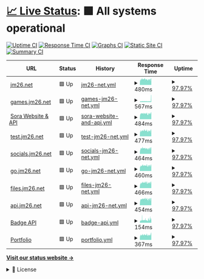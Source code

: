 # [📈 Live Status](https://status.web1337.net): <!--live status--> **🟩 All systems operational**

[![Uptime CI](https://github.com/JMcrafter26/status/workflows/Uptime%20CI/badge.svg)](https://github.com/JMcrafter26/status/actions?query=workflow%3A%22Uptime+CI%22)
[![Response Time CI](https://github.com/JMcrafter26/status/workflows/Response%20Time%20CI/badge.svg)](https://github.com/JMcrafter26/status/actions?query=workflow%3A%22Response+Time+CI%22)
[![Graphs CI](https://github.com/JMcrafter26/status/workflows/Graphs%20CI/badge.svg)](https://github.com/JMcrafter26/status/actions?query=workflow%3A%22Graphs+CI%22)
[![Static Site CI](https://github.com/JMcrafter26/status/workflows/Static%20Site%20CI/badge.svg)](https://github.com/JMcrafter26/status/actions?query=workflow%3A%22Static+Site+CI%22)
[![Summary CI](https://github.com/JMcrafter26/status/workflows/Summary%20CI/badge.svg)](https://github.com/JMcrafter26/status/actions?query=workflow%3A%22Summary+CI%22)

<!--start: status pages-->
<!-- This summary is generated by Upptime (https://github.com/upptime/upptime) -->
<!-- Do not edit this manually, your changes will be overwritten -->
<!-- prettier-ignore -->
| URL | Status | History | Response Time | Uptime |
| --- | ------ | ------- | ------------- | ------ |
| <img alt="" src="https://icons.duckduckgo.com/ip3/jm26.net.ico" height="13"> [jm26.net](https://jm26.net/status.txt) | 🟩 Up | [jm26-net.yml](https://github.com/JMcrafter26/status/commits/HEAD/history/jm26-net.yml) | <details><summary><img alt="Response time graph" src="./graphs/jm26-net/response-time-week.png" height="20"> 480ms</summary><br><a href="https://JMcrafter26.github.io/status/history/jm26-net"><img alt="Response time 521" src="https://img.shields.io/endpoint?url=https%3A%2F%2Fraw.githubusercontent.com%2FJMcrafter26%2Fstatus%2FHEAD%2Fapi%2Fjm26-net%2Fresponse-time.json"></a><br><a href="https://JMcrafter26.github.io/status/history/jm26-net"><img alt="24-hour response time 474" src="https://img.shields.io/endpoint?url=https%3A%2F%2Fraw.githubusercontent.com%2FJMcrafter26%2Fstatus%2FHEAD%2Fapi%2Fjm26-net%2Fresponse-time-day.json"></a><br><a href="https://JMcrafter26.github.io/status/history/jm26-net"><img alt="7-day response time 480" src="https://img.shields.io/endpoint?url=https%3A%2F%2Fraw.githubusercontent.com%2FJMcrafter26%2Fstatus%2FHEAD%2Fapi%2Fjm26-net%2Fresponse-time-week.json"></a><br><a href="https://JMcrafter26.github.io/status/history/jm26-net"><img alt="30-day response time 480" src="https://img.shields.io/endpoint?url=https%3A%2F%2Fraw.githubusercontent.com%2FJMcrafter26%2Fstatus%2FHEAD%2Fapi%2Fjm26-net%2Fresponse-time-month.json"></a><br><a href="https://JMcrafter26.github.io/status/history/jm26-net"><img alt="1-year response time 530" src="https://img.shields.io/endpoint?url=https%3A%2F%2Fraw.githubusercontent.com%2FJMcrafter26%2Fstatus%2FHEAD%2Fapi%2Fjm26-net%2Fresponse-time-year.json"></a></details> | <details><summary><a href="https://JMcrafter26.github.io/status/history/jm26-net">97.97%</a></summary><a href="https://JMcrafter26.github.io/status/history/jm26-net"><img alt="All-time uptime 99.87%" src="https://img.shields.io/endpoint?url=https%3A%2F%2Fraw.githubusercontent.com%2FJMcrafter26%2Fstatus%2FHEAD%2Fapi%2Fjm26-net%2Fuptime.json"></a><br><a href="https://JMcrafter26.github.io/status/history/jm26-net"><img alt="24-hour uptime 94.92%" src="https://img.shields.io/endpoint?url=https%3A%2F%2Fraw.githubusercontent.com%2FJMcrafter26%2Fstatus%2FHEAD%2Fapi%2Fjm26-net%2Fuptime-day.json"></a><br><a href="https://JMcrafter26.github.io/status/history/jm26-net"><img alt="7-day uptime 97.97%" src="https://img.shields.io/endpoint?url=https%3A%2F%2Fraw.githubusercontent.com%2FJMcrafter26%2Fstatus%2FHEAD%2Fapi%2Fjm26-net%2Fuptime-week.json"></a><br><a href="https://JMcrafter26.github.io/status/history/jm26-net"><img alt="30-day uptime 99.34%" src="https://img.shields.io/endpoint?url=https%3A%2F%2Fraw.githubusercontent.com%2FJMcrafter26%2Fstatus%2FHEAD%2Fapi%2Fjm26-net%2Fuptime-month.json"></a><br><a href="https://JMcrafter26.github.io/status/history/jm26-net"><img alt="1-year uptime 99.78%" src="https://img.shields.io/endpoint?url=https%3A%2F%2Fraw.githubusercontent.com%2FJMcrafter26%2Fstatus%2FHEAD%2Fapi%2Fjm26-net%2Fuptime-year.json"></a></details>
| <img alt="" src="https://icons.duckduckgo.com/ip3/games.jm26.net.ico" height="13"> [games.jm26.net](https://games.jm26.net/status.txt) | 🟩 Up | [games-jm26-net.yml](https://github.com/JMcrafter26/status/commits/HEAD/history/games-jm26-net.yml) | <details><summary><img alt="Response time graph" src="./graphs/games-jm26-net/response-time-week.png" height="20"> 567ms</summary><br><a href="https://JMcrafter26.github.io/status/history/games-jm26-net"><img alt="Response time 516" src="https://img.shields.io/endpoint?url=https%3A%2F%2Fraw.githubusercontent.com%2FJMcrafter26%2Fstatus%2FHEAD%2Fapi%2Fgames-jm26-net%2Fresponse-time.json"></a><br><a href="https://JMcrafter26.github.io/status/history/games-jm26-net"><img alt="24-hour response time 863" src="https://img.shields.io/endpoint?url=https%3A%2F%2Fraw.githubusercontent.com%2FJMcrafter26%2Fstatus%2FHEAD%2Fapi%2Fgames-jm26-net%2Fresponse-time-day.json"></a><br><a href="https://JMcrafter26.github.io/status/history/games-jm26-net"><img alt="7-day response time 567" src="https://img.shields.io/endpoint?url=https%3A%2F%2Fraw.githubusercontent.com%2FJMcrafter26%2Fstatus%2FHEAD%2Fapi%2Fgames-jm26-net%2Fresponse-time-week.json"></a><br><a href="https://JMcrafter26.github.io/status/history/games-jm26-net"><img alt="30-day response time 533" src="https://img.shields.io/endpoint?url=https%3A%2F%2Fraw.githubusercontent.com%2FJMcrafter26%2Fstatus%2FHEAD%2Fapi%2Fgames-jm26-net%2Fresponse-time-month.json"></a><br><a href="https://JMcrafter26.github.io/status/history/games-jm26-net"><img alt="1-year response time 544" src="https://img.shields.io/endpoint?url=https%3A%2F%2Fraw.githubusercontent.com%2FJMcrafter26%2Fstatus%2FHEAD%2Fapi%2Fgames-jm26-net%2Fresponse-time-year.json"></a></details> | <details><summary><a href="https://JMcrafter26.github.io/status/history/games-jm26-net">97.97%</a></summary><a href="https://JMcrafter26.github.io/status/history/games-jm26-net"><img alt="All-time uptime 99.88%" src="https://img.shields.io/endpoint?url=https%3A%2F%2Fraw.githubusercontent.com%2FJMcrafter26%2Fstatus%2FHEAD%2Fapi%2Fgames-jm26-net%2Fuptime.json"></a><br><a href="https://JMcrafter26.github.io/status/history/games-jm26-net"><img alt="24-hour uptime 94.92%" src="https://img.shields.io/endpoint?url=https%3A%2F%2Fraw.githubusercontent.com%2FJMcrafter26%2Fstatus%2FHEAD%2Fapi%2Fgames-jm26-net%2Fuptime-day.json"></a><br><a href="https://JMcrafter26.github.io/status/history/games-jm26-net"><img alt="7-day uptime 97.97%" src="https://img.shields.io/endpoint?url=https%3A%2F%2Fraw.githubusercontent.com%2FJMcrafter26%2Fstatus%2FHEAD%2Fapi%2Fgames-jm26-net%2Fuptime-week.json"></a><br><a href="https://JMcrafter26.github.io/status/history/games-jm26-net"><img alt="30-day uptime 99.34%" src="https://img.shields.io/endpoint?url=https%3A%2F%2Fraw.githubusercontent.com%2FJMcrafter26%2Fstatus%2FHEAD%2Fapi%2Fgames-jm26-net%2Fuptime-month.json"></a><br><a href="https://JMcrafter26.github.io/status/history/games-jm26-net"><img alt="1-year uptime 99.81%" src="https://img.shields.io/endpoint?url=https%3A%2F%2Fraw.githubusercontent.com%2FJMcrafter26%2Fstatus%2FHEAD%2Fapi%2Fgames-jm26-net%2Fuptime-year.json"></a></details>
| <img alt="" src="https://icons.duckduckgo.com/ip3/sora.jm26.net.ico" height="13"> [Sora Website & API](https://sora.jm26.net/status.txt) | 🟩 Up | [sora-website-and-api.yml](https://github.com/JMcrafter26/status/commits/HEAD/history/sora-website-and-api.yml) | <details><summary><img alt="Response time graph" src="./graphs/sora-website-and-api/response-time-week.png" height="20"> 484ms</summary><br><a href="https://JMcrafter26.github.io/status/history/sora-website-and-api"><img alt="Response time 653" src="https://img.shields.io/endpoint?url=https%3A%2F%2Fraw.githubusercontent.com%2FJMcrafter26%2Fstatus%2FHEAD%2Fapi%2Fsora-website-and-api%2Fresponse-time.json"></a><br><a href="https://JMcrafter26.github.io/status/history/sora-website-and-api"><img alt="24-hour response time 489" src="https://img.shields.io/endpoint?url=https%3A%2F%2Fraw.githubusercontent.com%2FJMcrafter26%2Fstatus%2FHEAD%2Fapi%2Fsora-website-and-api%2Fresponse-time-day.json"></a><br><a href="https://JMcrafter26.github.io/status/history/sora-website-and-api"><img alt="7-day response time 484" src="https://img.shields.io/endpoint?url=https%3A%2F%2Fraw.githubusercontent.com%2FJMcrafter26%2Fstatus%2FHEAD%2Fapi%2Fsora-website-and-api%2Fresponse-time-week.json"></a><br><a href="https://JMcrafter26.github.io/status/history/sora-website-and-api"><img alt="30-day response time 485" src="https://img.shields.io/endpoint?url=https%3A%2F%2Fraw.githubusercontent.com%2FJMcrafter26%2Fstatus%2FHEAD%2Fapi%2Fsora-website-and-api%2Fresponse-time-month.json"></a><br><a href="https://JMcrafter26.github.io/status/history/sora-website-and-api"><img alt="1-year response time 653" src="https://img.shields.io/endpoint?url=https%3A%2F%2Fraw.githubusercontent.com%2FJMcrafter26%2Fstatus%2FHEAD%2Fapi%2Fsora-website-and-api%2Fresponse-time-year.json"></a></details> | <details><summary><a href="https://JMcrafter26.github.io/status/history/sora-website-and-api">97.97%</a></summary><a href="https://JMcrafter26.github.io/status/history/sora-website-and-api"><img alt="All-time uptime 99.81%" src="https://img.shields.io/endpoint?url=https%3A%2F%2Fraw.githubusercontent.com%2FJMcrafter26%2Fstatus%2FHEAD%2Fapi%2Fsora-website-and-api%2Fuptime.json"></a><br><a href="https://JMcrafter26.github.io/status/history/sora-website-and-api"><img alt="24-hour uptime 94.92%" src="https://img.shields.io/endpoint?url=https%3A%2F%2Fraw.githubusercontent.com%2FJMcrafter26%2Fstatus%2FHEAD%2Fapi%2Fsora-website-and-api%2Fuptime-day.json"></a><br><a href="https://JMcrafter26.github.io/status/history/sora-website-and-api"><img alt="7-day uptime 97.97%" src="https://img.shields.io/endpoint?url=https%3A%2F%2Fraw.githubusercontent.com%2FJMcrafter26%2Fstatus%2FHEAD%2Fapi%2Fsora-website-and-api%2Fuptime-week.json"></a><br><a href="https://JMcrafter26.github.io/status/history/sora-website-and-api"><img alt="30-day uptime 99.34%" src="https://img.shields.io/endpoint?url=https%3A%2F%2Fraw.githubusercontent.com%2FJMcrafter26%2Fstatus%2FHEAD%2Fapi%2Fsora-website-and-api%2Fuptime-month.json"></a><br><a href="https://JMcrafter26.github.io/status/history/sora-website-and-api"><img alt="1-year uptime 99.81%" src="https://img.shields.io/endpoint?url=https%3A%2F%2Fraw.githubusercontent.com%2FJMcrafter26%2Fstatus%2FHEAD%2Fapi%2Fsora-website-and-api%2Fuptime-year.json"></a></details>
| <img alt="" src="https://icons.duckduckgo.com/ip3/test.jm26.net.ico" height="13"> [test.jm26.net](https://test.jm26.net/status.txt) | 🟩 Up | [test-jm26-net.yml](https://github.com/JMcrafter26/status/commits/HEAD/history/test-jm26-net.yml) | <details><summary><img alt="Response time graph" src="./graphs/test-jm26-net/response-time-week.png" height="20"> 477ms</summary><br><a href="https://JMcrafter26.github.io/status/history/test-jm26-net"><img alt="Response time 529" src="https://img.shields.io/endpoint?url=https%3A%2F%2Fraw.githubusercontent.com%2FJMcrafter26%2Fstatus%2FHEAD%2Fapi%2Ftest-jm26-net%2Fresponse-time.json"></a><br><a href="https://JMcrafter26.github.io/status/history/test-jm26-net"><img alt="24-hour response time 473" src="https://img.shields.io/endpoint?url=https%3A%2F%2Fraw.githubusercontent.com%2FJMcrafter26%2Fstatus%2FHEAD%2Fapi%2Ftest-jm26-net%2Fresponse-time-day.json"></a><br><a href="https://JMcrafter26.github.io/status/history/test-jm26-net"><img alt="7-day response time 477" src="https://img.shields.io/endpoint?url=https%3A%2F%2Fraw.githubusercontent.com%2FJMcrafter26%2Fstatus%2FHEAD%2Fapi%2Ftest-jm26-net%2Fresponse-time-week.json"></a><br><a href="https://JMcrafter26.github.io/status/history/test-jm26-net"><img alt="30-day response time 477" src="https://img.shields.io/endpoint?url=https%3A%2F%2Fraw.githubusercontent.com%2FJMcrafter26%2Fstatus%2FHEAD%2Fapi%2Ftest-jm26-net%2Fresponse-time-month.json"></a><br><a href="https://JMcrafter26.github.io/status/history/test-jm26-net"><img alt="1-year response time 518" src="https://img.shields.io/endpoint?url=https%3A%2F%2Fraw.githubusercontent.com%2FJMcrafter26%2Fstatus%2FHEAD%2Fapi%2Ftest-jm26-net%2Fresponse-time-year.json"></a></details> | <details><summary><a href="https://JMcrafter26.github.io/status/history/test-jm26-net">97.97%</a></summary><a href="https://JMcrafter26.github.io/status/history/test-jm26-net"><img alt="All-time uptime 99.82%" src="https://img.shields.io/endpoint?url=https%3A%2F%2Fraw.githubusercontent.com%2FJMcrafter26%2Fstatus%2FHEAD%2Fapi%2Ftest-jm26-net%2Fuptime.json"></a><br><a href="https://JMcrafter26.github.io/status/history/test-jm26-net"><img alt="24-hour uptime 94.91%" src="https://img.shields.io/endpoint?url=https%3A%2F%2Fraw.githubusercontent.com%2FJMcrafter26%2Fstatus%2FHEAD%2Fapi%2Ftest-jm26-net%2Fuptime-day.json"></a><br><a href="https://JMcrafter26.github.io/status/history/test-jm26-net"><img alt="7-day uptime 97.97%" src="https://img.shields.io/endpoint?url=https%3A%2F%2Fraw.githubusercontent.com%2FJMcrafter26%2Fstatus%2FHEAD%2Fapi%2Ftest-jm26-net%2Fuptime-week.json"></a><br><a href="https://JMcrafter26.github.io/status/history/test-jm26-net"><img alt="30-day uptime 99.30%" src="https://img.shields.io/endpoint?url=https%3A%2F%2Fraw.githubusercontent.com%2FJMcrafter26%2Fstatus%2FHEAD%2Fapi%2Ftest-jm26-net%2Fuptime-month.json"></a><br><a href="https://JMcrafter26.github.io/status/history/test-jm26-net"><img alt="1-year uptime 99.80%" src="https://img.shields.io/endpoint?url=https%3A%2F%2Fraw.githubusercontent.com%2FJMcrafter26%2Fstatus%2FHEAD%2Fapi%2Ftest-jm26-net%2Fuptime-year.json"></a></details>
| <img alt="" src="https://icons.duckduckgo.com/ip3/socials.jm26.net.ico" height="13"> [socials.jm26.net](https://socials.jm26.net/status.txt) | 🟩 Up | [socials-jm26-net.yml](https://github.com/JMcrafter26/status/commits/HEAD/history/socials-jm26-net.yml) | <details><summary><img alt="Response time graph" src="./graphs/socials-jm26-net/response-time-week.png" height="20"> 464ms</summary><br><a href="https://JMcrafter26.github.io/status/history/socials-jm26-net"><img alt="Response time 604" src="https://img.shields.io/endpoint?url=https%3A%2F%2Fraw.githubusercontent.com%2FJMcrafter26%2Fstatus%2FHEAD%2Fapi%2Fsocials-jm26-net%2Fresponse-time.json"></a><br><a href="https://JMcrafter26.github.io/status/history/socials-jm26-net"><img alt="24-hour response time 467" src="https://img.shields.io/endpoint?url=https%3A%2F%2Fraw.githubusercontent.com%2FJMcrafter26%2Fstatus%2FHEAD%2Fapi%2Fsocials-jm26-net%2Fresponse-time-day.json"></a><br><a href="https://JMcrafter26.github.io/status/history/socials-jm26-net"><img alt="7-day response time 464" src="https://img.shields.io/endpoint?url=https%3A%2F%2Fraw.githubusercontent.com%2FJMcrafter26%2Fstatus%2FHEAD%2Fapi%2Fsocials-jm26-net%2Fresponse-time-week.json"></a><br><a href="https://JMcrafter26.github.io/status/history/socials-jm26-net"><img alt="30-day response time 465" src="https://img.shields.io/endpoint?url=https%3A%2F%2Fraw.githubusercontent.com%2FJMcrafter26%2Fstatus%2FHEAD%2Fapi%2Fsocials-jm26-net%2Fresponse-time-month.json"></a><br><a href="https://JMcrafter26.github.io/status/history/socials-jm26-net"><img alt="1-year response time 563" src="https://img.shields.io/endpoint?url=https%3A%2F%2Fraw.githubusercontent.com%2FJMcrafter26%2Fstatus%2FHEAD%2Fapi%2Fsocials-jm26-net%2Fresponse-time-year.json"></a></details> | <details><summary><a href="https://JMcrafter26.github.io/status/history/socials-jm26-net">97.97%</a></summary><a href="https://JMcrafter26.github.io/status/history/socials-jm26-net"><img alt="All-time uptime 99.88%" src="https://img.shields.io/endpoint?url=https%3A%2F%2Fraw.githubusercontent.com%2FJMcrafter26%2Fstatus%2FHEAD%2Fapi%2Fsocials-jm26-net%2Fuptime.json"></a><br><a href="https://JMcrafter26.github.io/status/history/socials-jm26-net"><img alt="24-hour uptime 94.91%" src="https://img.shields.io/endpoint?url=https%3A%2F%2Fraw.githubusercontent.com%2FJMcrafter26%2Fstatus%2FHEAD%2Fapi%2Fsocials-jm26-net%2Fuptime-day.json"></a><br><a href="https://JMcrafter26.github.io/status/history/socials-jm26-net"><img alt="7-day uptime 97.97%" src="https://img.shields.io/endpoint?url=https%3A%2F%2Fraw.githubusercontent.com%2FJMcrafter26%2Fstatus%2FHEAD%2Fapi%2Fsocials-jm26-net%2Fuptime-week.json"></a><br><a href="https://JMcrafter26.github.io/status/history/socials-jm26-net"><img alt="30-day uptime 99.34%" src="https://img.shields.io/endpoint?url=https%3A%2F%2Fraw.githubusercontent.com%2FJMcrafter26%2Fstatus%2FHEAD%2Fapi%2Fsocials-jm26-net%2Fuptime-month.json"></a><br><a href="https://JMcrafter26.github.io/status/history/socials-jm26-net"><img alt="1-year uptime 99.81%" src="https://img.shields.io/endpoint?url=https%3A%2F%2Fraw.githubusercontent.com%2FJMcrafter26%2Fstatus%2FHEAD%2Fapi%2Fsocials-jm26-net%2Fuptime-year.json"></a></details>
| <img alt="" src="https://icons.duckduckgo.com/ip3/go.jm26.net.ico" height="13"> [go.jm26.net](https://go.jm26.net/status.txt) | 🟩 Up | [go-jm26-net.yml](https://github.com/JMcrafter26/status/commits/HEAD/history/go-jm26-net.yml) | <details><summary><img alt="Response time graph" src="./graphs/go-jm26-net/response-time-week.png" height="20"> 460ms</summary><br><a href="https://JMcrafter26.github.io/status/history/go-jm26-net"><img alt="Response time 524" src="https://img.shields.io/endpoint?url=https%3A%2F%2Fraw.githubusercontent.com%2FJMcrafter26%2Fstatus%2FHEAD%2Fapi%2Fgo-jm26-net%2Fresponse-time.json"></a><br><a href="https://JMcrafter26.github.io/status/history/go-jm26-net"><img alt="24-hour response time 458" src="https://img.shields.io/endpoint?url=https%3A%2F%2Fraw.githubusercontent.com%2FJMcrafter26%2Fstatus%2FHEAD%2Fapi%2Fgo-jm26-net%2Fresponse-time-day.json"></a><br><a href="https://JMcrafter26.github.io/status/history/go-jm26-net"><img alt="7-day response time 460" src="https://img.shields.io/endpoint?url=https%3A%2F%2Fraw.githubusercontent.com%2FJMcrafter26%2Fstatus%2FHEAD%2Fapi%2Fgo-jm26-net%2Fresponse-time-week.json"></a><br><a href="https://JMcrafter26.github.io/status/history/go-jm26-net"><img alt="30-day response time 464" src="https://img.shields.io/endpoint?url=https%3A%2F%2Fraw.githubusercontent.com%2FJMcrafter26%2Fstatus%2FHEAD%2Fapi%2Fgo-jm26-net%2Fresponse-time-month.json"></a><br><a href="https://JMcrafter26.github.io/status/history/go-jm26-net"><img alt="1-year response time 556" src="https://img.shields.io/endpoint?url=https%3A%2F%2Fraw.githubusercontent.com%2FJMcrafter26%2Fstatus%2FHEAD%2Fapi%2Fgo-jm26-net%2Fresponse-time-year.json"></a></details> | <details><summary><a href="https://JMcrafter26.github.io/status/history/go-jm26-net">97.97%</a></summary><a href="https://JMcrafter26.github.io/status/history/go-jm26-net"><img alt="All-time uptime 99.90%" src="https://img.shields.io/endpoint?url=https%3A%2F%2Fraw.githubusercontent.com%2FJMcrafter26%2Fstatus%2FHEAD%2Fapi%2Fgo-jm26-net%2Fuptime.json"></a><br><a href="https://JMcrafter26.github.io/status/history/go-jm26-net"><img alt="24-hour uptime 94.91%" src="https://img.shields.io/endpoint?url=https%3A%2F%2Fraw.githubusercontent.com%2FJMcrafter26%2Fstatus%2FHEAD%2Fapi%2Fgo-jm26-net%2Fuptime-day.json"></a><br><a href="https://JMcrafter26.github.io/status/history/go-jm26-net"><img alt="7-day uptime 97.97%" src="https://img.shields.io/endpoint?url=https%3A%2F%2Fraw.githubusercontent.com%2FJMcrafter26%2Fstatus%2FHEAD%2Fapi%2Fgo-jm26-net%2Fuptime-week.json"></a><br><a href="https://JMcrafter26.github.io/status/history/go-jm26-net"><img alt="30-day uptime 99.34%" src="https://img.shields.io/endpoint?url=https%3A%2F%2Fraw.githubusercontent.com%2FJMcrafter26%2Fstatus%2FHEAD%2Fapi%2Fgo-jm26-net%2Fuptime-month.json"></a><br><a href="https://JMcrafter26.github.io/status/history/go-jm26-net"><img alt="1-year uptime 99.82%" src="https://img.shields.io/endpoint?url=https%3A%2F%2Fraw.githubusercontent.com%2FJMcrafter26%2Fstatus%2FHEAD%2Fapi%2Fgo-jm26-net%2Fuptime-year.json"></a></details>
| <img alt="" src="https://icons.duckduckgo.com/ip3/files.jm26.net.ico" height="13"> [files.jm26.net](https://files.jm26.net/status.txt) | 🟩 Up | [files-jm26-net.yml](https://github.com/JMcrafter26/status/commits/HEAD/history/files-jm26-net.yml) | <details><summary><img alt="Response time graph" src="./graphs/files-jm26-net/response-time-week.png" height="20"> 466ms</summary><br><a href="https://JMcrafter26.github.io/status/history/files-jm26-net"><img alt="Response time 522" src="https://img.shields.io/endpoint?url=https%3A%2F%2Fraw.githubusercontent.com%2FJMcrafter26%2Fstatus%2FHEAD%2Fapi%2Ffiles-jm26-net%2Fresponse-time.json"></a><br><a href="https://JMcrafter26.github.io/status/history/files-jm26-net"><img alt="24-hour response time 464" src="https://img.shields.io/endpoint?url=https%3A%2F%2Fraw.githubusercontent.com%2FJMcrafter26%2Fstatus%2FHEAD%2Fapi%2Ffiles-jm26-net%2Fresponse-time-day.json"></a><br><a href="https://JMcrafter26.github.io/status/history/files-jm26-net"><img alt="7-day response time 466" src="https://img.shields.io/endpoint?url=https%3A%2F%2Fraw.githubusercontent.com%2FJMcrafter26%2Fstatus%2FHEAD%2Fapi%2Ffiles-jm26-net%2Fresponse-time-week.json"></a><br><a href="https://JMcrafter26.github.io/status/history/files-jm26-net"><img alt="30-day response time 463" src="https://img.shields.io/endpoint?url=https%3A%2F%2Fraw.githubusercontent.com%2FJMcrafter26%2Fstatus%2FHEAD%2Fapi%2Ffiles-jm26-net%2Fresponse-time-month.json"></a><br><a href="https://JMcrafter26.github.io/status/history/files-jm26-net"><img alt="1-year response time 552" src="https://img.shields.io/endpoint?url=https%3A%2F%2Fraw.githubusercontent.com%2FJMcrafter26%2Fstatus%2FHEAD%2Fapi%2Ffiles-jm26-net%2Fresponse-time-year.json"></a></details> | <details><summary><a href="https://JMcrafter26.github.io/status/history/files-jm26-net">97.97%</a></summary><a href="https://JMcrafter26.github.io/status/history/files-jm26-net"><img alt="All-time uptime 99.90%" src="https://img.shields.io/endpoint?url=https%3A%2F%2Fraw.githubusercontent.com%2FJMcrafter26%2Fstatus%2FHEAD%2Fapi%2Ffiles-jm26-net%2Fuptime.json"></a><br><a href="https://JMcrafter26.github.io/status/history/files-jm26-net"><img alt="24-hour uptime 94.91%" src="https://img.shields.io/endpoint?url=https%3A%2F%2Fraw.githubusercontent.com%2FJMcrafter26%2Fstatus%2FHEAD%2Fapi%2Ffiles-jm26-net%2Fuptime-day.json"></a><br><a href="https://JMcrafter26.github.io/status/history/files-jm26-net"><img alt="7-day uptime 97.97%" src="https://img.shields.io/endpoint?url=https%3A%2F%2Fraw.githubusercontent.com%2FJMcrafter26%2Fstatus%2FHEAD%2Fapi%2Ffiles-jm26-net%2Fuptime-week.json"></a><br><a href="https://JMcrafter26.github.io/status/history/files-jm26-net"><img alt="30-day uptime 99.34%" src="https://img.shields.io/endpoint?url=https%3A%2F%2Fraw.githubusercontent.com%2FJMcrafter26%2Fstatus%2FHEAD%2Fapi%2Ffiles-jm26-net%2Fuptime-month.json"></a><br><a href="https://JMcrafter26.github.io/status/history/files-jm26-net"><img alt="1-year uptime 99.80%" src="https://img.shields.io/endpoint?url=https%3A%2F%2Fraw.githubusercontent.com%2FJMcrafter26%2Fstatus%2FHEAD%2Fapi%2Ffiles-jm26-net%2Fuptime-year.json"></a></details>
| <img alt="" src="https://icons.duckduckgo.com/ip3/api.jm26.net.ico" height="13"> [api.jm26.net](https://api.jm26.net/status.txt) | 🟩 Up | [api-jm26-net.yml](https://github.com/JMcrafter26/status/commits/HEAD/history/api-jm26-net.yml) | <details><summary><img alt="Response time graph" src="./graphs/api-jm26-net/response-time-week.png" height="20"> 454ms</summary><br><a href="https://JMcrafter26.github.io/status/history/api-jm26-net"><img alt="Response time 532" src="https://img.shields.io/endpoint?url=https%3A%2F%2Fraw.githubusercontent.com%2FJMcrafter26%2Fstatus%2FHEAD%2Fapi%2Fapi-jm26-net%2Fresponse-time.json"></a><br><a href="https://JMcrafter26.github.io/status/history/api-jm26-net"><img alt="24-hour response time 444" src="https://img.shields.io/endpoint?url=https%3A%2F%2Fraw.githubusercontent.com%2FJMcrafter26%2Fstatus%2FHEAD%2Fapi%2Fapi-jm26-net%2Fresponse-time-day.json"></a><br><a href="https://JMcrafter26.github.io/status/history/api-jm26-net"><img alt="7-day response time 454" src="https://img.shields.io/endpoint?url=https%3A%2F%2Fraw.githubusercontent.com%2FJMcrafter26%2Fstatus%2FHEAD%2Fapi%2Fapi-jm26-net%2Fresponse-time-week.json"></a><br><a href="https://JMcrafter26.github.io/status/history/api-jm26-net"><img alt="30-day response time 462" src="https://img.shields.io/endpoint?url=https%3A%2F%2Fraw.githubusercontent.com%2FJMcrafter26%2Fstatus%2FHEAD%2Fapi%2Fapi-jm26-net%2Fresponse-time-month.json"></a><br><a href="https://JMcrafter26.github.io/status/history/api-jm26-net"><img alt="1-year response time 524" src="https://img.shields.io/endpoint?url=https%3A%2F%2Fraw.githubusercontent.com%2FJMcrafter26%2Fstatus%2FHEAD%2Fapi%2Fapi-jm26-net%2Fresponse-time-year.json"></a></details> | <details><summary><a href="https://JMcrafter26.github.io/status/history/api-jm26-net">97.97%</a></summary><a href="https://JMcrafter26.github.io/status/history/api-jm26-net"><img alt="All-time uptime 99.89%" src="https://img.shields.io/endpoint?url=https%3A%2F%2Fraw.githubusercontent.com%2FJMcrafter26%2Fstatus%2FHEAD%2Fapi%2Fapi-jm26-net%2Fuptime.json"></a><br><a href="https://JMcrafter26.github.io/status/history/api-jm26-net"><img alt="24-hour uptime 94.91%" src="https://img.shields.io/endpoint?url=https%3A%2F%2Fraw.githubusercontent.com%2FJMcrafter26%2Fstatus%2FHEAD%2Fapi%2Fapi-jm26-net%2Fuptime-day.json"></a><br><a href="https://JMcrafter26.github.io/status/history/api-jm26-net"><img alt="7-day uptime 97.97%" src="https://img.shields.io/endpoint?url=https%3A%2F%2Fraw.githubusercontent.com%2FJMcrafter26%2Fstatus%2FHEAD%2Fapi%2Fapi-jm26-net%2Fuptime-week.json"></a><br><a href="https://JMcrafter26.github.io/status/history/api-jm26-net"><img alt="30-day uptime 99.34%" src="https://img.shields.io/endpoint?url=https%3A%2F%2Fraw.githubusercontent.com%2FJMcrafter26%2Fstatus%2FHEAD%2Fapi%2Fapi-jm26-net%2Fuptime-month.json"></a><br><a href="https://JMcrafter26.github.io/status/history/api-jm26-net"><img alt="1-year uptime 99.80%" src="https://img.shields.io/endpoint?url=https%3A%2F%2Fraw.githubusercontent.com%2FJMcrafter26%2Fstatus%2FHEAD%2Fapi%2Fapi-jm26-net%2Fuptime-year.json"></a></details>
| <img alt="" src="https://icons.duckduckgo.com/ip3/api.jm26.net.ico" height="13"> [Badge API](https://api.jm26.net/badge/status.txt) | 🟩 Up | [badge-api.yml](https://github.com/JMcrafter26/status/commits/HEAD/history/badge-api.yml) | <details><summary><img alt="Response time graph" src="./graphs/badge-api/response-time-week.png" height="20"> 154ms</summary><br><a href="https://JMcrafter26.github.io/status/history/badge-api"><img alt="Response time 169" src="https://img.shields.io/endpoint?url=https%3A%2F%2Fraw.githubusercontent.com%2FJMcrafter26%2Fstatus%2FHEAD%2Fapi%2Fbadge-api%2Fresponse-time.json"></a><br><a href="https://JMcrafter26.github.io/status/history/badge-api"><img alt="24-hour response time 180" src="https://img.shields.io/endpoint?url=https%3A%2F%2Fraw.githubusercontent.com%2FJMcrafter26%2Fstatus%2FHEAD%2Fapi%2Fbadge-api%2Fresponse-time-day.json"></a><br><a href="https://JMcrafter26.github.io/status/history/badge-api"><img alt="7-day response time 154" src="https://img.shields.io/endpoint?url=https%3A%2F%2Fraw.githubusercontent.com%2FJMcrafter26%2Fstatus%2FHEAD%2Fapi%2Fbadge-api%2Fresponse-time-week.json"></a><br><a href="https://JMcrafter26.github.io/status/history/badge-api"><img alt="30-day response time 144" src="https://img.shields.io/endpoint?url=https%3A%2F%2Fraw.githubusercontent.com%2FJMcrafter26%2Fstatus%2FHEAD%2Fapi%2Fbadge-api%2Fresponse-time-month.json"></a><br><a href="https://JMcrafter26.github.io/status/history/badge-api"><img alt="1-year response time 181" src="https://img.shields.io/endpoint?url=https%3A%2F%2Fraw.githubusercontent.com%2FJMcrafter26%2Fstatus%2FHEAD%2Fapi%2Fbadge-api%2Fresponse-time-year.json"></a></details> | <details><summary><a href="https://JMcrafter26.github.io/status/history/badge-api">97.97%</a></summary><a href="https://JMcrafter26.github.io/status/history/badge-api"><img alt="All-time uptime 99.81%" src="https://img.shields.io/endpoint?url=https%3A%2F%2Fraw.githubusercontent.com%2FJMcrafter26%2Fstatus%2FHEAD%2Fapi%2Fbadge-api%2Fuptime.json"></a><br><a href="https://JMcrafter26.github.io/status/history/badge-api"><img alt="24-hour uptime 94.91%" src="https://img.shields.io/endpoint?url=https%3A%2F%2Fraw.githubusercontent.com%2FJMcrafter26%2Fstatus%2FHEAD%2Fapi%2Fbadge-api%2Fuptime-day.json"></a><br><a href="https://JMcrafter26.github.io/status/history/badge-api"><img alt="7-day uptime 97.97%" src="https://img.shields.io/endpoint?url=https%3A%2F%2Fraw.githubusercontent.com%2FJMcrafter26%2Fstatus%2FHEAD%2Fapi%2Fbadge-api%2Fuptime-week.json"></a><br><a href="https://JMcrafter26.github.io/status/history/badge-api"><img alt="30-day uptime 99.34%" src="https://img.shields.io/endpoint?url=https%3A%2F%2Fraw.githubusercontent.com%2FJMcrafter26%2Fstatus%2FHEAD%2Fapi%2Fbadge-api%2Fuptime-month.json"></a><br><a href="https://JMcrafter26.github.io/status/history/badge-api"><img alt="1-year uptime 99.58%" src="https://img.shields.io/endpoint?url=https%3A%2F%2Fraw.githubusercontent.com%2FJMcrafter26%2Fstatus%2FHEAD%2Fapi%2Fbadge-api%2Fuptime-year.json"></a></details>
| <img alt="" src="https://icons.duckduckgo.com/ip3/cufiy.net.ico" height="13"> [Portfolio](https://cufiy.net/status.txt) | 🟩 Up | [portfolio.yml](https://github.com/JMcrafter26/status/commits/HEAD/history/portfolio.yml) | <details><summary><img alt="Response time graph" src="./graphs/portfolio/response-time-week.png" height="20"> 367ms</summary><br><a href="https://JMcrafter26.github.io/status/history/portfolio"><img alt="Response time 414" src="https://img.shields.io/endpoint?url=https%3A%2F%2Fraw.githubusercontent.com%2FJMcrafter26%2Fstatus%2FHEAD%2Fapi%2Fportfolio%2Fresponse-time.json"></a><br><a href="https://JMcrafter26.github.io/status/history/portfolio"><img alt="24-hour response time 376" src="https://img.shields.io/endpoint?url=https%3A%2F%2Fraw.githubusercontent.com%2FJMcrafter26%2Fstatus%2FHEAD%2Fapi%2Fportfolio%2Fresponse-time-day.json"></a><br><a href="https://JMcrafter26.github.io/status/history/portfolio"><img alt="7-day response time 367" src="https://img.shields.io/endpoint?url=https%3A%2F%2Fraw.githubusercontent.com%2FJMcrafter26%2Fstatus%2FHEAD%2Fapi%2Fportfolio%2Fresponse-time-week.json"></a><br><a href="https://JMcrafter26.github.io/status/history/portfolio"><img alt="30-day response time 371" src="https://img.shields.io/endpoint?url=https%3A%2F%2Fraw.githubusercontent.com%2FJMcrafter26%2Fstatus%2FHEAD%2Fapi%2Fportfolio%2Fresponse-time-month.json"></a><br><a href="https://JMcrafter26.github.io/status/history/portfolio"><img alt="1-year response time 414" src="https://img.shields.io/endpoint?url=https%3A%2F%2Fraw.githubusercontent.com%2FJMcrafter26%2Fstatus%2FHEAD%2Fapi%2Fportfolio%2Fresponse-time-year.json"></a></details> | <details><summary><a href="https://JMcrafter26.github.io/status/history/portfolio">97.97%</a></summary><a href="https://JMcrafter26.github.io/status/history/portfolio"><img alt="All-time uptime 99.61%" src="https://img.shields.io/endpoint?url=https%3A%2F%2Fraw.githubusercontent.com%2FJMcrafter26%2Fstatus%2FHEAD%2Fapi%2Fportfolio%2Fuptime.json"></a><br><a href="https://JMcrafter26.github.io/status/history/portfolio"><img alt="24-hour uptime 94.91%" src="https://img.shields.io/endpoint?url=https%3A%2F%2Fraw.githubusercontent.com%2FJMcrafter26%2Fstatus%2FHEAD%2Fapi%2Fportfolio%2Fuptime-day.json"></a><br><a href="https://JMcrafter26.github.io/status/history/portfolio"><img alt="7-day uptime 97.97%" src="https://img.shields.io/endpoint?url=https%3A%2F%2Fraw.githubusercontent.com%2FJMcrafter26%2Fstatus%2FHEAD%2Fapi%2Fportfolio%2Fuptime-week.json"></a><br><a href="https://JMcrafter26.github.io/status/history/portfolio"><img alt="30-day uptime 99.30%" src="https://img.shields.io/endpoint?url=https%3A%2F%2Fraw.githubusercontent.com%2FJMcrafter26%2Fstatus%2FHEAD%2Fapi%2Fportfolio%2Fuptime-month.json"></a><br><a href="https://JMcrafter26.github.io/status/history/portfolio"><img alt="1-year uptime 99.61%" src="https://img.shields.io/endpoint?url=https%3A%2F%2Fraw.githubusercontent.com%2FJMcrafter26%2Fstatus%2FHEAD%2Fapi%2Fportfolio%2Fuptime-year.json"></a></details>

<!--end: status pages-->

[**Visit our status website →**](https://status.web1337.net)

<details><summary>
 📄 License
</summary>

- Powered by: [Upptime](https://github.com/upptime/upptime)
- Code: [MIT](./LICENSE) © [John](https://jm26.net)
- Data in the `./history` directory: [Open Database License](https://opendatacommons.org/licenses/odbl/1-0/)
</details>
